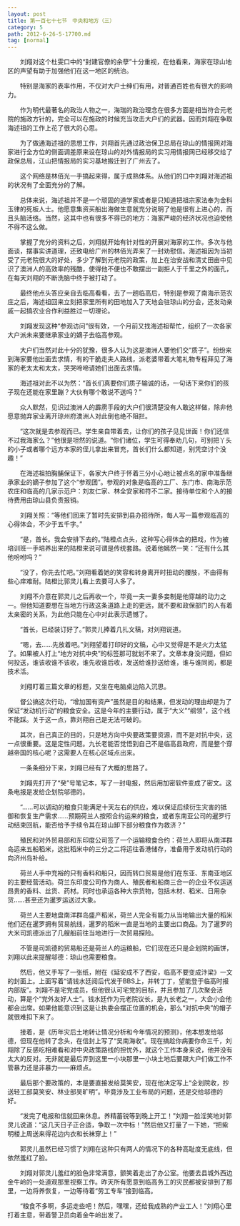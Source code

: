 ```yaml
---
layout: post
title: 第一百七十七节　中央和地方（三）
category: 5
path: 2012-6-26-5-17700.md
tag: [normal]
---
```


　　刘翔对这个杜雯口中的“封建官僚的余孽”十分重视，在他看来，海家在琼山地区的声望有助于加强他们在这一地区的统治。

　　特别是海家的表率作用，不仅对大户士绅们有用，对普通百姓也有很大的影响力。

　　作为明代最著名的政治人物之一，海瑞的政治理念在很多方面是相当符合元老院的施政方针的，完全可以在施政的时候充当攻击大户们的武器。因而刘翔在争取海述祖的工作上花了很大的心思。

　　为了做通海述祖的思想工作，刘翔首先通过政治保卫总局在琼山的情报网对海家进行全方位的侧面调差原来设在琼山的对外情报局的实习用情报网已经移交给了政保总局，江山把情报局的实习基地搬迁到了广州去了。

　　这个网络是林佰光一手搞起来得，属于成熟体系。从他们的口中刘翔对海述祖的状况有了全面充分的了解。

　　总体来说，海述祖并不是一个顽固的道学家或者是只知道把祖宗家法奉为金科玉律的死板人士。他愿意集资买船出海做生意就充分说明了他是很有上进心的，而且头脑活络。当然，这其中也有很多不得已的地方：海家严峻的经济状况也迫使他不得不这么做。

　　掌握了充分的资料之后，刘翔就开始有针对性的开展对海家的工作。多次与他面谈，摆事实讲道理，还致电给广州的林佰光弄来了一封劝慰信。海述祖因为当初受了元老院很大的好处，多少了解到元老院的政策，加上在治安战和清丈田亩中见识了澳洲人的高效率的残酷，使得他不便也不敢摆出一副拒人于千里之外的面孔，在每天刘翔的不断洗脑中终于被打动了。

　　最终他点头答应亲自去临高看看，去了一趟临高后，特别是参观了南海示范农庄之后，海述祖回来立刻把家里所有的田地加入了天地会驻琼山的分会，还发动亲戚一起搞农业合作利益胜过一切理论。

　　刘翔发现这种“参观访问”很有效，一个月前又找海述祖帮忙，组织了一次各家大户派未来要继承家业的嫡子去临高参观。

　　大户们当然对此十分的犹豫，很多人认为这是澳洲人要他们交“质子”。纷纷来到海家要他出面去求情，有的干脆走夫人路线，派老婆带着大笔礼物专程拜见了海家的老太太和太太，哭哭啼啼请她们出面去求情。

　　海述祖对此不以为然：“首长们真要你们质子输诚的话，一句话下来你们的孩子现在还能在家里蹦？大伙有哪个敢说不送吗？”

　　众人默然，见识过澳洲人的霹雳手段的大户们很清楚没有人敢这样做，除非他愿意抛弃家业离开琼州府澳洲人对此倒也绝不阻拦。

　　“这次就是去参观而已。学生亲自带着去，让你们的孩子见见世面！你们还信不过我海家么？”他很是坦然的说道。“你们诸位，学生可得奉劝几句，可别把丫头的小子或者哪个远方本家的侄儿拿出来冒充，首长们什么都知道，别凭空讨个没趣！”

　　在海述祖拍胸脯保证下，各家大户终于怀着三分小心地让被点名的家中准备继承家业的嫡子参加了这个“参观团”。参观的对象是临高的工厂、东门市、南海示范农庄和临高的几家示范户：刘友仁家、林全安家和符不二家。接待单位和个人的接待费用由琼山县负责报销。

　　刘翔关照：“等他们回来了暂时先安排到县办招待所，每人写一篇参观临高的心得体会，不少于五千字。”

　　“是，首长。我会安排下去的。”陆橙点点头，这种写心得体会的把戏，作为被培训班一手培养出来的陆橙来说可谓是传统套路。说着他嫣然一笑：“还有什么其他吩咐吗？”

　　“没了，你先去忙吧。”刘翔看着她的笑容和转身离开时扭动的腰肢，不由得有些心痒难耐。陆橙比郭灵儿看上去要可人多了。

　　刘翔不介意在郭灵儿之后再收一个，毕竟一夫一妻多妾制是他穿越的动力之一。但他知道要想在当地方行政这条道路上走的更远，就不要和政保部门的人有着太亲密的关系，为此他只能在心中对此表示遗憾了。

　　“首长，已经装订好了。”郭灵儿捧着几扎文稿，对刘翔说道。

　　“嗯，去……先放着吧。”刘翔望着打印好的文稿，心中又觉得是不是火力太猛了。如果被人打上“地方对抗中央”的标签那可就划不来了。文章本身没问题，但如何投送，谁该收谁不该收，谁先收谁后收，发送给谁抄送给谁，谁与谁同阅，都是技术活。

　　刘翔盯着三篇文章的标题，又坐在电脑桌边陷入沉思。

　　督公搞这次行动，“增加国有资产”虽然是目的和结果，但发动的理由却是为了保证“发动机行动”的粮食安全。这是今年的主要行动，属于“大义”“纲领”，这个线不能踩。关于这一点，靠刘翔自己是无法可破的。

　　其次，自己真正的目的，只是地方向中央要政策要资源，而不是对抗中央，这一点很重要。这是定性问题。九长老能否觉悟到自己不是临高县政府，而是整个穿越帝国的核心呢？这需要人在核心区域点出来。

　　一条条细分下来，刘翔已经有了大概的思路了。

　　刘翔先打开了“癸”号笔记本，写了一封电报，然后用加密软件变成了密文。这条电报是发给企划院邬德的。

　　“……可以调动的粮食只能满足十天左右的供应，难以保证后续衍生灾害的抵御和恢复生产需求……预期荷兰人按照合约运来的粮食，或者东南亚公司的暹罗行动结束回航，能否给予手续令其在琼山卸下部分粮食作为救济？”

　　殖民和对外贸易部和东印度公司签了一个运输粮食合约：荷兰人即将从南洋群岛运来五船稻米，这批稻米中的三分之二将运往香港储存，准备用于发动机行动的向济州岛补给。

　　荷兰人手中充裕的只有香料和船只，因而转口贸易是他们在东亚、东南亚地区的主要经营活动。荷兰东印度公司作为商人、殖民者和船商三合一的企业不仅运送昂贵的香料、丝货、药材。同时也承运各种大宗货物，包括木材、稻米、日用杂货……甚至还为暹罗运送过大象。

　　荷兰人主要地盘南洋群岛盛产稻米，荷兰人完全有能力从当地输出大量的稻米他们还在暹罗拥有贸易航线，暹罗的稻米一直是当地的主要出口商品。为了暹罗的大米司凯德派出了几艘船前往当地进行一次贸易探险。

　　不管是司凯德的贸易船还是荷兰人的运粮船，它们现在还只是企划院的画饼，刘翔以此来提醒邬德：琼山也需要粮食。

　　然后，他又手写了一张纸，附在《延安成不了西安，临高不要变成汴梁》一文的封面上。上面写着“请钱水廷阅后代发于BBS上，并转丁丁，望能登于临高时报内部版”。刘翔不是宅党成员，但他很认可宅党的目标，并且参加了几次聚会活动，算是个“党外友好人士”。钱水廷作为元老院议长，是九长老之一，大会小会他都会出席。如果他能意识到这是让执委会摆正位置的机会，那么“对抗中央”的帽子就很难扣下来了。

　　接着，是《历年灾后土地转让情况分析和今年情况的预测》，他本想发给邬德，但现在他转了念头，在信封上写了“吴南海收”。现在搞趁你病要你命三千，刘翔除了反感吃相难看和对中央政策路线的担忧外，就这个工作本身来说，他并没有太大的反对。无非就是最后弄到这里一小块那里一小块土地后要跟大户们做工作不管暴力还是非暴力――麻烦点。

　　最后那个要政策的，本是要直接发给莫笑安，现在他决定写上“企划院收，抄送轻工部莫笑安、林业部吴旷明”。毕竟涉及工业布局的问题，还是交给邬德的好。

　　“发完了电报和信就回来休息。养精蓄锐等到晚上开工！”刘翔一脸淫笑地对郭灵儿说道：“这几天日子正合适，争取一次中标！”然后他又打量了一下她，“把紫明楼上周送来得花边内衣和长袜穿上！”

　　郭灵儿虽然已经习惯了刘翔在这种只有两人的情况下的各种高耻度无底线，但依然羞红了脸。

　　刘翔对郭灵儿羞红的脸色非常满意，颤笑着走出了办公室。他要去县城外西边金牛岭的一处道观那里视察工作。昨天所有愿意到临高务工的灾民都被安排到了那里，一边将养恢复，一边等待着“劳工专车”接到临高。

　　“粮食不多啊，多运走些吧！然后，嘿嘿，还给我成熟的产业工人！”刘翔心里打着主意，带着警卫员向着金牛岭出发了。